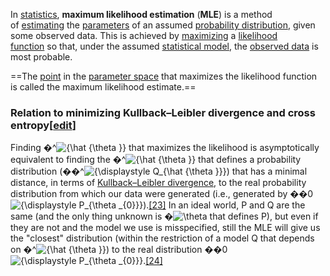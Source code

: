 
In [statistics](https://en.wikipedia.org/wiki/Statistics "Statistics"), **maximum likelihood estimation** (**MLE**) is a method of [estimating](https://en.wikipedia.org/wiki/Estimation_theory "Estimation theory") the [parameters](https://en.wikipedia.org/wiki/Statistical_parameter "Statistical parameter") of an assumed [probability distribution](https://en.wikipedia.org/wiki/Probability_distribution "Probability distribution"), given some observed data. This is achieved by [maximizing](https://en.wikipedia.org/wiki/Mathematical_optimization "Mathematical optimization") a [likelihood function](https://en.wikipedia.org/wiki/Likelihood_function "Likelihood function") so that, under the assumed [statistical model](https://en.wikipedia.org/wiki/Statistical_model "Statistical model"), the [observed data](https://en.wikipedia.org/wiki/Realization_(probability) "Realization (probability)") is most probable. 

==The [point](https://en.wikipedia.org/wiki/Point_estimate "Point estimate") in the [parameter space](https://en.wikipedia.org/wiki/Parameter_space "Parameter space") that maximizes the likelihood function is called the maximum likelihood estimate.==




### Relation to minimizing Kullback–Leibler divergence and cross entropy[[edit](https://en.wikipedia.org/w/index.php?title=Maximum_likelihood_estimation&action=edit&section=11 "Edit section: Relation to minimizing Kullback–Leibler divergence and cross entropy")]

Finding �^![{\hat {\theta }}](https://wikimedia.org/api/rest_v1/media/math/render/svg/f0eaae56d74c5844e86caeed8ae205ff9e413bba) that maximizes the likelihood is asymptotically equivalent to finding the �^![{\hat {\theta }}](https://wikimedia.org/api/rest_v1/media/math/render/svg/f0eaae56d74c5844e86caeed8ae205ff9e413bba) that defines a probability distribution (��^![{\displaystyle Q_{\hat {\theta }}}](https://wikimedia.org/api/rest_v1/media/math/render/svg/adc86adb15c404f22a05526777d6b39a12353a76)) that has a minimal distance, in terms of [Kullback–Leibler divergence](https://en.wikipedia.org/wiki/Kullback%E2%80%93Leibler_divergence "Kullback–Leibler divergence"), to the real probability distribution from which our data were generated (i.e., generated by ��0![{\displaystyle P_{\theta _{0}}}](https://wikimedia.org/api/rest_v1/media/math/render/svg/50fe6689cb91e5fb22a2bd8b09719cc87048b6c3)).[[23]](https://en.wikipedia.org/wiki/Maximum_likelihood_estimation#cite_note-23) In an ideal world, P and Q are the same (and the only thing unknown is �![\theta](https://wikimedia.org/api/rest_v1/media/math/render/svg/6e5ab2664b422d53eb0c7df3b87e1360d75ad9af) that defines P), but even if they are not and the model we use is misspecified, still the MLE will give us the "closest" distribution (within the restriction of a model Q that depends on �^![{\hat {\theta }}](https://wikimedia.org/api/rest_v1/media/math/render/svg/f0eaae56d74c5844e86caeed8ae205ff9e413bba)) to the real distribution ��0![{\displaystyle P_{\theta _{0}}}](https://wikimedia.org/api/rest_v1/media/math/render/svg/50fe6689cb91e5fb22a2bd8b09719cc87048b6c3).[[24]](https://en.wikipedia.org/wiki/Maximum_likelihood_estimation#cite_note-24)

